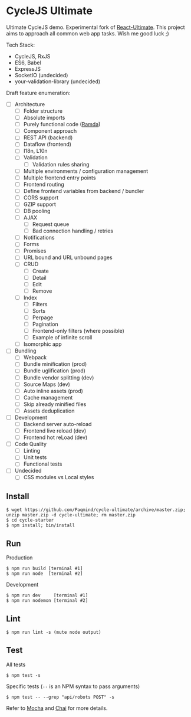 # CycleJS Ultimate

Ultimate CycleJS demo. Experimental fork of [React-Ultimate](https://github.com/Paqmind/react-ultimate).
This project aims to approach all common web app tasks. Wish me good luck ;)

Tech Stack:

- CycleJS, RxJS
- ES6, Babel
- ExpressJS
- SocketIO (undecided)
- your-validation-library (undecided)

Draft feature enumeration:

- [ ] Architecture
  - [ ] Folder structure
  - [ ] Absolute imports
  - [ ] Purely functional code ([Ramda](http://ramdajs.com))
  - [ ] Component approach
  - [ ] REST API (backend)
  - [ ] Dataflow (frontend)
  - [ ] I18n, L10n
  - [ ] Validation
    - [ ] Validation rules sharing
  - [ ] Multiple environments / configuration management
  - [ ] Multiple frontend entry points
  - [ ] Frontend routing
  - [ ] Define frontend variables from backend / bundler
  - [ ] CORS support
  - [ ] GZIP support
  - [ ] DB pooling
  - [ ] AJAX
    - [ ] Request queue
    - [ ] Bad connection handling / retries
  - [ ] Notifications
  - [ ] Forms
  - [ ] Promises
  - [ ] URL bound and URL unbound pages
  - [ ] CRUD
    - [ ] Create
    - [ ] Detail
    - [ ] Edit
    - [ ] Remove
  - [ ] Index
    - [ ] Filters
    - [ ] Sorts
    - [ ] Perpage
    - [ ] Pagination
    - [ ] Frontend-only filters (where possible)
    - [ ] Example of infinite scroll
  - [ ] Isomorphic app

- [ ] Bundling
  - [ ] Webpack
  - [ ] Bundle minification (prod)
  - [ ] Bundle uglification (prod)
  - [ ] Bundle vendor splitting (dev)
  - [ ] Source Maps (dev)
  - [ ] Auto inline assets (prod)
  - [ ] Cache management
  - [ ] Skip already minified files
  - [ ] Assets deduplication

- [ ] Development
  - [ ] Backend server auto-reload
  - [ ] Frontend live reload (dev)
  - [ ] Frontend hot reLoad (dev)

- [ ] Code Quality
  - [ ] Linting
  - [ ] Unit tests
  - [ ] Functional tests

- [ ] Undecided
  - [ ] CSS modules vs Local styles

## Install

```
$ wget https://github.com/Paqmind/cycle-ultimate/archive/master.zip; unzip master.zip -d cycle-ultimate; rm master.zip
$ cd cycle-starter
$ npm install; bin/install
```

## Run

Production
```
$ npm run build [terminal #1]
$ npm run node  [terminal #2]
```

Development
```
$ npm run dev     [terminal #1]
$ npm run nodemon [terminal #2]
```

## Lint

```
$ npm run lint -s (mute node output)
```

## Test

All tests
```
$ npm test -s
```

Specific tests (`--` is an NPM syntax to pass arguments)
```
$ npm test -- --grep "api/robots POST" -s
```

Refer to [Mocha](https://github.com/mochajs/mocha) and [Chai](https://github.com/chaijs/chai)
for more details.
